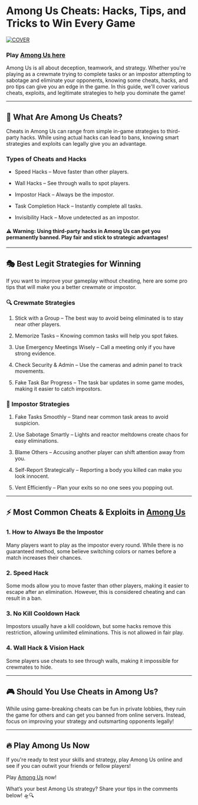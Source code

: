 # Among Us Cheats: Hacks, Tips, and Tricks to Win Every Game

[![COVER](https://github.com/user-attachments/assets/e510dfb5-11fd-4a4d-8b8c-6f8121e50c84)](https://amongus-online.io/)

### Play [Among Us here](https://amongus-online.io/)

Among Us is all about deception, teamwork, and strategy. Whether you're playing as a crewmate trying to complete tasks or an impostor attempting to sabotage and eliminate your opponents, knowing some cheats, hacks, and pro tips can give you an edge in the game. In this guide, we'll cover various cheats, exploits, and legitimate strategies to help you dominate the game!

---
## 🚀 What Are Among Us Cheats?

Cheats in Among Us can range from simple in-game strategies to third-party hacks. While using actual hacks can lead to bans, knowing smart strategies and exploits can legally give you an advantage.

### Types of Cheats and Hacks

- Speed Hacks – Move faster than other players.

- Wall Hacks – See through walls to spot players.

- Impostor Hack – Always be the impostor.

- Task Completion Hack – Instantly complete all tasks.

-  Invisibility Hack – Move undetected as an impostor.

#### ⚠️ Warning: Using third-party hacks in Among Us can get you permanently banned. Play fair and stick to strategic advantages!

---
## 🎭 Best Legit Strategies for Winning

If you want to improve your gameplay without cheating, here are some pro tips that will make you a better crewmate or impostor.

### 🔍 Crewmate Strategies

1. Stick with a Group – The best way to avoid being eliminated is to stay near other players.

2. Memorize Tasks – Knowing common tasks will help you spot fakes.

3. Use Emergency Meetings Wisely – Call a meeting only if you have strong evidence.

4. Check Security & Admin – Use the cameras and admin panel to track movements.

5. Fake Task Bar Progress – The task bar updates in some game modes, making it easier to catch impostors.

### 🔪 Impostor Strategies

1. Fake Tasks Smoothly – Stand near common task areas to avoid suspicion.

2. Use Sabotage Smartly – Lights and reactor meltdowns create chaos for easy eliminations.

3. Blame Others – Accusing another player can shift attention away from you.

4. Self-Report Strategically – Reporting a body you killed can make you look innocent.

5. Vent Efficiently – Plan your exits so no one sees you popping out.

---
## ⚡ Most Common Cheats & Exploits in [Among Us](https://amongus-online.io/)

### 1. How to Always Be the Impostor

Many players want to play as the impostor every round. While there is no guaranteed method, some believe switching colors or names before a match increases their chances.

### 2. Speed Hack

Some mods allow you to move faster than other players, making it easier to escape after an elimination. However, this is considered cheating and can result in a ban.

### 3. No Kill Cooldown Hack

Impostors usually have a kill cooldown, but some hacks remove this restriction, allowing unlimited eliminations. This is not allowed in fair play.

### 4. Wall Hack & Vision Hack

Some players use cheats to see through walls, making it impossible for crewmates to hide.

---
## 🎮 Should You Use Cheats in Among Us?

While using game-breaking cheats can be fun in private lobbies, they ruin the game for others and can get you banned from online servers. Instead, focus on improving your strategy and outsmarting opponents legally!

---
## 🔥 Play Among Us Now

If you're ready to test your skills and strategy, play Among Us online and see if you can outwit your friends or fellow players!

Play [Among Us](https://amongus-online.io/) now!

What’s your best Among Us strategy? Share your tips in the comments below! 🛸🔍
